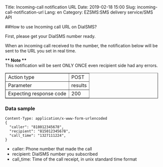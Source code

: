 Title: Incoming-call notification URL
Date: 2019-02-18 15:00
Slug: incoming-call-notification-url
Lang: en
Category: EZSMS:SMS delivery service/SMS API

##How to use Incoming call URL on DialSMS?

First, please get your DialSMS number ready.

When an incoming call received to the number, the notification below will be sent to the URL you set in real time. 

<div class="alert alert-danger">
  <b>** Note **</b>
  <br>
  This notification will be sent ONLY ONCE even recipient side had any errors.
</div>

<table border="1" cellpadding="10" cellspacing="1">
  <tbody>
    <tr>
      <td>Action type</td>
      <td>POST</td>
    </tr>
    <tr>
      <td>Parameter</td>
      <td>results</td>
    </tr>
    <tr>
      <td>Expecting response code</td>
      <td>200</td>
    </tr>
  </tbody>
</table>


### Data sample

```
Content-Type: application/x-www-form-urlencoded
{
  "caller": "818012345678",
  "recipient": "815012345678",
  "call_time": "1327111224",
}
```

* caller: Phone number that made the call
* recipient: DialSMS number you subscribed
* call_time: Time of the call receipt, in unix standard time format

